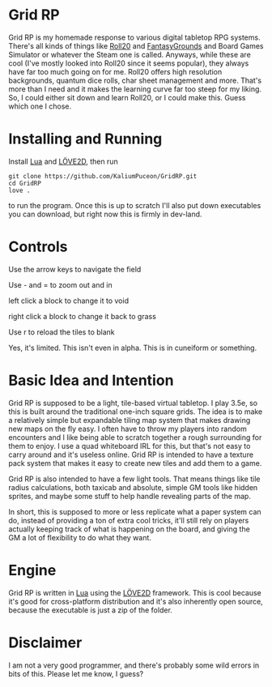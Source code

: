 # Grid RP

Grid RP is my homemade response to various digital tabletop RPG systems. There's
all kinds of things like [Roll20](https://roll20.net/) and 
[FantasyGrounds](https://www.fantasygrounds.com/home/home.php) and Board Games Simulator or
whatever the Steam one is called. Anyways, while these are cool (I've mostly
looked into Roll20 since it seems popular), they always have far too much going
on for me. Roll20 offers high resolution backgrounds, quantum dice rolls, char
sheet management and more. That's more than I need and it makes the learning curve
far too steep for my liking. So, I could either sit down and learn Roll20, or I 
could make this. Guess which one I chose.

# Installing and Running
Install [Lua](https://www.lua.org/) and [LÖVE2D](https://love2d.org), then run
```
git clone https://github.com/KaliumPuceon/GridRP.git
cd GridRP
love .
```
to run the program. Once this is up to scratch I'll also put down executables
you can download, but right now this is firmly in dev-land.

# Controls

Use the arrow keys to navigate the field

Use - and = to zoom out and in

left click a block to change it to void

right click a block to change it back to grass

Use r to reload the tiles to blank

Yes, it's limited. This isn't even in alpha. This is in cuneiform or something.

# Basic Idea and Intention
Grid RP is supposed to be a light, tile-based virtual tabletop. I play 3.5e, so
this is built around the traditional one-inch square grids. The idea is to make
a relatively simple but expandable tiling map system that makes drawing new maps
on the fly easy. I often have to throw my players into random encounters and I 
like being able to scratch together a rough surrounding for them to enjoy. I use
a quad whiteboard IRL for this, but that's not easy to carry around and it's 
useless online. Grid RP is intended to have a texture pack system that makes it
easy to create new tiles and add them to a game.

Grid RP is also intended to have a few light tools. That means things like tile 
radius calculations, both taxicab and absolute, simple GM tools like hidden 
sprites, and maybe some stuff to help handle revealing parts of the map.

In short, this is supposed to more or less replicate what a paper system can do,
instead of providing a ton of extra cool tricks, it'll still rely on players 
actually keeping track of what is happening on the board, and giving the GM a lot
of flexibility to do what they want.

# Engine
Grid RP is written in [Lua](https://www.lua.org/) using the [LÖVE2D](https://love2d.org/) 
framework. This is cool because it's good for cross-platform distribution and 
it's also inherently open source, because the executable is just a zip of the folder. 

# Disclaimer
I am not a very good programmer, and there's probably some wild errors in bits of
this. Please let me know, I guess?
